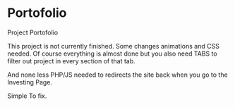 # Portofolio
Project Portofolio

This project is not currently finished. Some changes animations and CSS needed. Of course everything is almost done but you also need TABS
to filter out project in every section of that tab.

And none less PHP/JS needed to redirects the site back when you go to the Investing Page.

Simple To fix.
